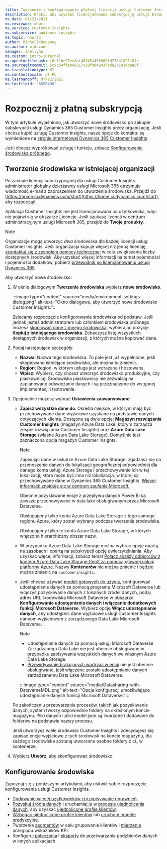 ```yaml
---
title: Tworzenie i konfigurowanie płatnej licencji usługi Customer Insights
description: Kroki, aby uzyskać licencjonowaną subskrypcję usługi Dynamics 365 Customer Insights i ją skonfigurować.
ms.date: 07/22/2021
ms.reviewer: mhart
ms.service: customer-insights
ms.subservice: audience-insights
ms.topic: how-to
author: MichelleDevaney
ms.author: midevane
manager: shellyha
ms.custom: intro-internal
ms.openlocfilehash: f8cf1be97ee8af46145a450009fd278b1821f8fe
ms.sourcegitcommit: 5c9c54ffe045017c19f0042437ada2c101dcaa0f
ms.translationtype: HT
ms.contentlocale: pl-PL
ms.lasthandoff: 07/22/2021
ms.locfileid: "6650498"
---
```

# <a name="get-started-with-a-paid-subscription"></a>Rozpocznij z płatną subskrypcją

W tym artykule wyjaśniono, jak utworzyć nowe środowisko po zakupie subskrypcji usługi Dynamics 365 Customer Insights przez organizację. Jeśli chcesz kupić usługę Customer Insights, nasze opcje do kontaktu są wymienione na [stronie internetowej Dynamics 365 Customer Insights](https://dynamics.microsoft.com/ai/customer-insights/). 

Jeśli chcesz wypróbować usługę i funkcje, zobacz [Konfigurowanie środowiska próbnego](get-started-trial.md).

## <a name="create-an-environment-in-an-existing-organization"></a>Tworzenie środowiska w istniejącej organizacji

Po zakupie licencji subskrypcyjnej dla usługi Customer Insights administrator globalny dzierżawcy usługi Microsoft 365 otrzymuje wiadomość e-mail z zaproszeniem do utworzenia środowiska. Przejdź do [https://home.ci.dynamics.com/start](https://home.ci.dynamics.com/start), aby rozpocząć. 

Aplikacja Customer Insights nie jest licencjonowana na użytkownika, więc nie pojawi się w obszarze Licencje. Jeśli szukasz licencji w centrum administracyjnym usługi Microsoft 365, przejdź do **Twoje produkty**. 

> [!NOTE]
> Organizacje mogą utworzyć *dwa* środowiska dla każdej licencji usługi Customer Insights. Jeśli organizacja kupuje więcej niż jedną licencję, [skontaktuj się z zespołem pomocy technicznej](https://go.microsoft.com/fwlink/?linkid=2079641) w celu zwiększenia liczby dostępnych środowisk. Aby uzyskać więcej informacji na temat pojemności i pojemności dodatków, pobierz [przewodnik po licencjonowaniu usługi Dynamics 365](https://go.microsoft.com/fwlink/?LinkId=866544).

Aby utworzyć nowe środowisko:

1. W oknie dialogowym **Tworzenie środowiska** wybierz **nowe środowisko**.

   :::image type="content" source="media/environment-settings-dialog.png" alt-text="Okno dialogowe, aby utworzyć nowe środowisko Customer Insights.":::

   Zalecamy rozpoczęcie konfigurowania środowiska od podstaw. Jeśli jednak jesteś administratorem lub członkiem środowiska próbnego, możesz [skopiować dane z innego środowiska](manage-environments.md#copy-the-environment-configuration), wybierając pozycję **Kopiuj z istniejącego środowiska**. Zobaczysz listę wszystkich dostępnych środowisk w organizacji, z których można kopiować dane.

1. Podaj następujące szczegóły:
   - **Nazwa**: Nazwa tego środowiska. To pole jest już wypełnione, jeśli skopiowano istniejące środowisko, ale można to zmienić.
   - **Region**: Region, w którym usługa jest wdrażana i hostowana.
   - **Wpisz**: Wybierz, czy chcesz utworzyć środowisko produkcyjne, czy piaskownicę. Środowiska piaskownicy nie zezwalają na zaplanowane odświeżanie danych i są przeznaczone do wstępnej implementacji i testowania.
   
1. Opcjonalnie możesz wybrać **Ustawienia zaawansowane**:

   - **Zapisz wszystkie dane do**: Określa miejsce, w którym mają być przechowywane dane wyjściowe uzyskane na podstawie danych dotyczących klienta. Dostępne są dwie opcje: **Magazyn rozwiązania Customer Insights** (magazyn Azure Data Lake, którym zarządza zespół rozwiązania Customer Insights) oraz **Azure Data Lake Storage** (własne Azure Data Lake Storage). Domyślnie jest zaznaczona opcja magazyn Customer Insights.

     > [!NOTE]
     > Zapisując dane w usłudze Azure Data Lake Storage, zgadzasz się na przenoszenie danych do lokalizacji geograficznej odpowiedniej dla danego konta usługi Azure Storage i przechowywanie ich w tej lokalizacji, która może być inna niż lokalizacja, w której są przechowywane dane w Dynamics 365 Customer Insights. [Więcej informacji znajduje się w centrum zaufania Microsoft.](https://www.microsoft.com/trust-center)
     >
     > Obecnie pozyskiwane encje z przepływu danych Power BI są zawsze przechowywane w data lake obsługiwanym przez Microsoft Dataverse. 
     > 
     > Obsługujemy tylko konta Azure Data Lake Storage z tego samego regionu Azure, który został wybrany podczas tworzenia środowiska. 
     > 
     > Obsługujemy tylko te konta Azure Data Lake Storage, w których włączono hierarchiczny obszar nazw.


   - W przypadku Azure Data Lake Storage można wybrać opcję opartą na zasobach i opartą na subskrypcji opcję uwierzytelniania. Aby uzyskać więcej informacji, zobacz temat [Połącz analizy odbiorców z kontem Azure Data Lake Storage Gen2 za pomocą głównej usługi platformy Azure](connect-service-principal.md). Nazwy **Kontenerów** nie można zmienić i będzie można zmienić na `customerinsights`.
   
   - Jeśli chcesz używać [modeli gotowych do użycia](predictions-overview.md#out-of-box-models), konfigurować udostępnianie danych za pomocą programu Microsoft Dataverse lub włączyć pozyskiwanie danych z lokalnych źródeł danych, podaj adres URL środowiska Microsoft Dataverse w obszarze **Konfigurowanie udostępniania danych i włączanie dodatkowych funkcji Microsoft Dataverse**. Wybierz opcję **Włącz udostępnianie danych**, aby udostępnić dane wyjściowe usługi Customer Insights daneom wyjściowym z zarządzanego Data Lake Microsoft Dataverse.

     > [!NOTE]
     > - Udostępnianie danych za pomocą usługi Microsoft Dataverse Zarządzanego Data Lake nie jest obecnie obsługiwane w przypadku zapisywania wszystkich danych we własnym Azure Data Lake Storage.
     > - [Przewidywanie brakujących wartości w encji](predictions.md) nie jest obecnie obsługiwane, jeśli włączone zostało udostępnianie danych zarządzanemu Data Lake Microsoft Dataverse.

     :::image type="content" source="media/Datasharing-with-DataverseMDL.png" alt-text="Opcje konfiguracji umożliwiające udostępnianie danych funkcji Microsoft Dataverse.":::

   Po zakończeniu przetwarzanie procesów, takich jak pozyskiwanie danych, system tworzy odpowiednie foldery na określonym koncie magazynu. Pliki danych i pliki model.json są tworzone i dodawane do folderów na podstawie nazwy procesu.

   Jeśli utworzysz wiele środowisk Customer Insights i zdecydujesz się zapisać encje wyjściowe z tych środowisk na koncie magazynu, dla każdego środowiska zostaną utworzone osobne foldery z ci_<environmentid> w kontenerze.

1. Wybierz **Utwórz**, aby skonfigurować środowisko. 

## <a name="configure-an-environment"></a>Konfigurowanie środowiska

Zapoznaj się z poniższymi artykułami, aby ułatwić sobie rozpoczęcie konfigurowania usługi Customer Insights. 

- [Dodawanie więcej użytkowników i przypisywanie uprawnień](permissions.md).
- [Pozyskuj źródła danych](data-sources.md) i uruchamiaj je w [procesie ujednolicenia danych](data-unification.md), aby uzyskać [ujednolicone profile klientów](customer-profiles.md).
- [Wzbogać ujednolicone profile klientów](enrichment-hub.md) lub [uruchom modele predykcyjne](predictions-overview.md).
- Tworzenie [segmentów](segments.md) w celu grupowanie klientów i [mierzenie](measures.md) przeglądu wskaźników KPI.
- Konfiguruj [połączenia](connections.md) i [eksporty](export-destinations.md) do przetwarzania podzbiorów danych w innych aplikacjach.

